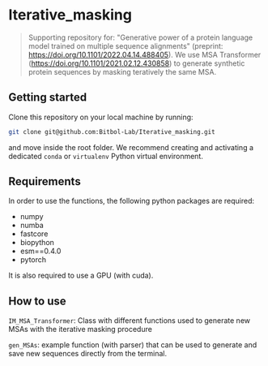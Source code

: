 # Iterative_masking
> Supporting repository for: "Generative power of a protein language model trained on multiple sequence alignments" (preprint: https://doi.org/10.1101/2022.04.14.488405). We use MSA Transformer (https://doi.org/10.1101/2021.02.12.430858) to generate synthetic protein sequences by masking teratively the same MSA.


## Getting started

Clone this repository on your local machine by running:

```bash
git clone git@github.com:Bitbol-Lab/Iterative_masking.git
```
and move inside the root folder.
We recommend creating and activating a dedicated ``conda`` or ``virtualenv`` Python virtual environment.

## Requirements
In order to use the functions, the following python packages are required:

- numpy
- numba
- fastcore
- biopython
- esm==0.4.0
- pytorch

It is also required to use a GPU (with cuda).

## How to use

`IM_MSA_Transformer`: Class with different functions used to generate new MSAs with the iterative masking procedure

`gen_MSAs`: example function (with parser) that can be used to generate and save new sequences directly from the terminal.

